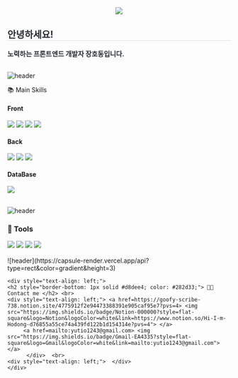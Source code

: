 

<!--
**Hodongjjang/Hodongjjang** is a ✨ _special_ ✨ repository because its `README.md` (this file) appears on your GitHub profile.

Here are some ideas to get you started:

- 🔭 I’m currently working on ...
- 🌱 I’m currently learning ...
- 👯 I’m looking to collaborate on ...
- 🤔 I’m looking for help with ...
- 💬 Ask me about ...
- 📫 How to reach me: ...
- 😄 Pronouns: ...
- ⚡ Fun fact: ...
-->

<div align= "center">
    <img src="https://capsule-render.vercel.app/api?type=waving&color=0:fe8686,100:400bfe&height=120&text=Hi,%20I'm%20Hodong%20👋&animation=&fontColor=ffffff&fontSize=50" />
    </div>
    <div style="text-align: left;"> 
    <h2 style="border-bottom: 1px solid #d8dee4; color: #282d33;"> 안녕하세요! </h2>  
    <div style="font-weight: 700; font-size: 15px; text-align: left; color: #282d33;"> 노력하는 프론트엔드 개발자 장호동입니다. </div> 
    </div>
    <div style="text-align: left;">
    <br>

![header](https://capsule-render.vercel.app/api?type=rect&color=gradient&height=3)



   📚 Main Skills
<div display="flex">
   <h4>Front</h4>
    <img src="https://img.shields.io/badge/HTML5-E34F26?style=for-the-badge&logo=HTML5&logoColor=white">
   <img src="https://img.shields.io/badge/CSS3-1572B6?style=for-the-badge&logo=CSS3&logoColor=white">
   <img src="https://img.shields.io/badge/JavaScript-F7DF1E?style=for-the-badge&logo=JavaScript&logoColor=white">
   <img src="https://img.shields.io/badge/jQuery-0769AD?style=for-the-badge&logo=jQuery&logoColor=white">
    <br>
   <h4>Back</h4>
      <img src="https://img.shields.io/badge/Java-007396?style=for-the-badge&logo=Java&logoColor=white">
   <img src="https://img.shields.io/badge/Spring-6DB33F?style=for-the-badge&logo=Spring&logoColor=white">
   <img src="https://img.shields.io/badge/Mybatis-000000?style=for-the-badge&logo=Mybatis&logoColor=white">
   <br>
   <h4>DataBase</h4>
   <img src="https://img.shields.io/badge/Oracle%20SQL-F80000?style=for-the-badge&logo=Oracle&logoColor=white">
</div>

<br>

![header](https://capsule-render.vercel.app/api?type=rect&color=gradient&height=3)

### 🔨 Tools
<div display="flex">
   <img src="https://img.shields.io/badge/Eclipse%20IDE-2C2255?style=for-the-badge&logo=Eclipse&logoColor=white">
    <img src="https://img.shields.io/badge/Visual%20Studio%20Code-007ACC?style=for-the-badge&logo=Visual%20Studio%20Code&logoColor=white">
    <img src="https://img.shields.io/badge/Tomcat-F8DC75?style=for-the-badge&logo=ApacheTomcat&logoColor=white">
    <img src="https://img.shields.io/badge/GitHub-181717?style=for-the-badge&logo=GitHub&logoColor=white">
</div>

<br>
![header](https://capsule-render.vercel.app/api?type=rect&color=gradient&height=3)

    <div style="text-align: left;">
    <h2 style="border-bottom: 1px solid #d8dee4; color: #282d33;"> 🧑‍💻 Contact me </h2> <br> 
    <div style="text-align: left;"> <a href=https://goofy-scribe-738.notion.site/4775912f2e94473388391e905caf95e7?pvs=4> <img src="https://img.shields.io/badge/Notion-000000?style=flat-square&logo=Notion&logoColor=white&link=https://www.notion.so/Hi-I-m-Hodong-d76855a55ce74a439fd122b1d154314e?pvs=4"> </a>
         <a href=mailto:yutio1243@gmail.com> <img src="https://img.shields.io/badge/Gmail-EA4335?style=flat-square&logo=Gmail&logoColor=white&link=mailto:yutio1243@gmail.com"> </a>
          </div>  <br> 
    <div style="text-align: left;">  </div> 
    </div>
    
